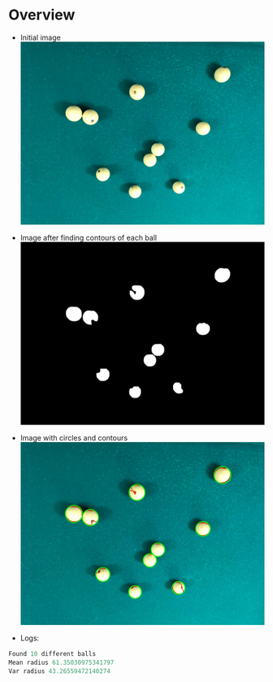 # Overview

* Initial image
![img](whiteballssample.jpg)

* Image after finding contours of each ball
![img](balls_with_contours.jpg) 

* Image with circles and contours
![img](balls_with_circles.jpg)

* Logs:
```python
Found 10 different balls
Mean radius 61.35030975341797
Var radius 43.26559472140274
```